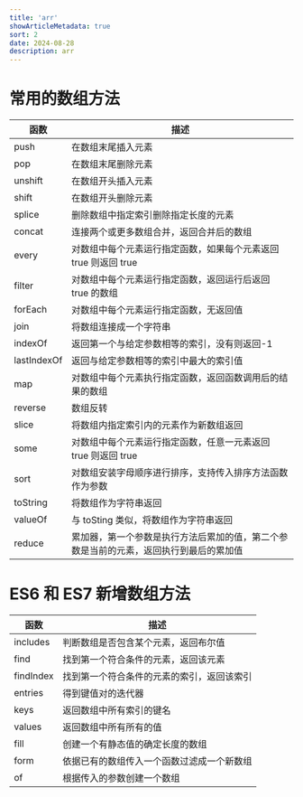 ```yaml
---
title: 'arr'
showArticleMetadata: true
sort: 2
date: 2024-08-28
description: arr
---
```


# 常用的数组方法

| 函数        | 描述                                                                                   |
| ----------- | -------------------------------------------------------------------------------------- |
| push        | 在数组末尾插入元素                                                                     |
| pop         | 在数组末尾删除元素                                                                     |
| unshift     | 在数组开头插入元素                                                                     |
| shift       | 在数组开头删除元素                                                                     |
| splice      | 删除数组中指定索引删除指定长度的元素                                                   |
| concat      | 连接两个或更多数组合并，返回合并后的数组                                               |
| every       | 对数组中每个元素运行指定函数，如果每个元素返回 true 则返回 true                        |
| filter      | 对数组中每个元素运行指定函数，返回运行后返回 true 的数组                               |
| forEach     | 对数组中每个元素运行指定函数，无返回值                                                 |
| join        | 将数组连接成一个字符串                                                                 |
| indexOf     | 返回第一个与给定参数相等的索引，没有则返回-1                                           |
| lastIndexOf | 返回与给定参数相等的索引中最大的索引值                                                 |
| map         | 对数组中每个元素执行指定函数，返回函数调用后的结果的数组                               |
| reverse     | 数组反转                                                                               |
| slice       | 将数组内指定索引内的元素作为新数组返回                                                 |
| some        | 对数组中每个元素运行指定函数，任意一元素返回 true 则返回 true                          |
| sort        | 对数组安装字母顺序进行排序，支持传入排序方法函数作为参数                               |
| toString    | 将数组作为字符串返回                                                                   |
| valueOf     | 与 toSting 类似，将数组作为字符串返回                                                  |
| reduce      | 累加器，第一个参数是执行方法后累加的值，第二个参数是当前的元素，返回执行到最后的累加值 |

# ES6 和 ES7 新增数组方法

| 函数      | 描述                                       |
| --------- | ------------------------------------------ |
| includes  | 判断数组是否包含某个元素，返回布尔值       |
| find      | 找到第一个符合条件的元素，返回该元素       |
| findIndex | 找到第一个符合条件的元素的索引，返回该索引 |
| entries   | 得到键值对的迭代器                         |
| keys      | 返回数组中所有索引的键名                   |
| values    | 返回数组中所有所有的值                     |
| fill      | 创建一个有静态值的确定长度的数组           |
| form      | 依据已有的数组传入一个函数过滤成一个新数组 |
| of        | 根据传入的参数创建一个数组                 |
